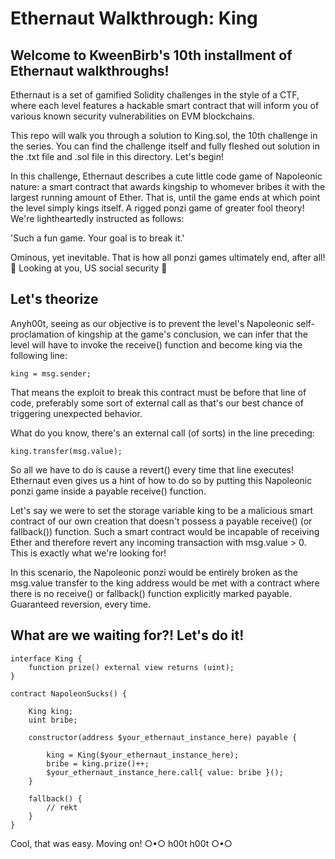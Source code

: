 # Ethernaut Walkthrough: King
## Welcome to KweenBirb's 10th installment of Ethernaut walkthroughs! 

Ethernaut is a set of gamified Solidity challenges in the style of a CTF, where each level features a hackable smart contract that will inform you of various known security vulnerabilities on EVM blockchains.

This repo will walk you through a solution to King.sol, the 10th challenge in the series. You can find the challenge itself and fully fleshed out solution in the .txt file and .sol file in this directory. Let's begin!

In this challenge, Ethernaut describes a cute little code game of Napoleonic nature: a smart contract that awards kingship to whomever bribes it with the largest running amount of Ether. That is, until the game ends at which point the level simply kings itself. A rigged ponzi game of greater fool theory! We're lightheartedly instructed as follows:

'Such a fun game. Your goal is to break it.'

Ominous, yet inevitable. That is how all ponzi games ultimately end, after all! 👀 Looking at you, US social security 👀

## Let's theorize

Anyh00t, seeing as our objective is to prevent the level's Napoleonic self-proclamation of kingship at the game's conclusion, we can infer that the level will have to invoke the receive() function and become king via the following line:

```king = msg.sender;```

That means the exploit to break this contract must be before that line of code, preferably some sort of external call as that's our best chance of triggering unexpected behavior.

What do you know, there's an external call (of sorts) in the line preceding:

```king.transfer(msg.value);```

So all we have to do is cause a revert() every time that line executes! Ethernaut even gives us a hint of how to do so by putting this Napoleonic ponzi game inside a payable receive() function. 

Let's say we were to set the storage variable king to be a malicious smart contract of our own creation that doesn't possess a payable receive() (or fallback()) function. Such a smart contract would be incapable of receiving Ether and therefore revert any incoming transaction with msg.value > 0. This is exactly what we're looking for! 

In this scenario, the Napoleonic ponzi would be entirely broken as the msg.value transfer to the king address would be met with a contract where there is no receive() or fallback() function explicitly marked payable. Guaranteed reversion, every time.

## What are we waiting for?! Let's do it!

```
interface King {
    function prize() external view returns (uint);
}

contract NapoleonSucks() {

    King king;
    uint bribe;

    constructor(address $your_ethernaut_instance_here) payable {
        
        king = King($your_ethernaut_instance_here);
        bribe = king.prize()++;
        $your_ethernaut_instance_here.call{ value: bribe }();
    }

    fallback() {
        // rekt
    }
}
```

Cool, that was easy. Moving on!
○•○ h00t h00t ○•○
